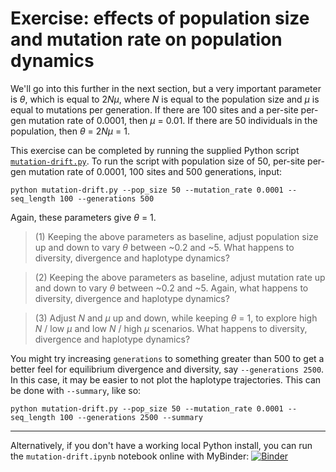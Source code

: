 # Exercise: effects of population size and mutation rate on population dynamics

We'll go into this further in the next section, but a very important parameter is *&theta;*, which is equal to 2<i>N&mu;</i>, where *N* is equal to the population size and *&mu;* is equal to mutations per generation. If there are 100 sites and a per-site per-gen mutation rate of 0.0001, then *&mu;* = 0.01. If there are 50 individuals in the population, then *&theta;* = 2<i>N&mu;</i> = 1.

This exercise can be completed by running the supplied Python script [`mutation-drift.py`](mutation-drift.py). To run the script with population size of 50, per-site per-gen mutation rate of 0.0001, 100 sites and 500 generations, input:

```
python mutation-drift.py --pop_size 50 --mutation_rate 0.0001 --seq_length 100 --generations 500
```

Again, these parameters give *&theta;* = 1.

> (1) Keeping the above parameters as baseline, adjust population size up and down to vary *&theta;* between ~0.2 and ~5. What happens to diversity, divergence and haplotype dynamics?

> (2) Keeping the above parameters as baseline, adjust mutation rate up and down to vary *&theta;* between ~0.2 and ~5. Again, what happens to diversity, divergence and haplotype dynamics?

> (3) Adjust *N* and *&mu;* up and down, while keeping *&theta;* = 1, to explore high *N* / low *&mu;* and low  *N* / high *&mu;* scenarios. What happens to diversity, divergence and haplotype dynamics?

You might try increasing `generations` to something greater than 500 to get a better feel for equilibrium divergence and diversity, say `--generations 2500`. In this case, it may be easier to not plot the haplotype trajectories. This can be done with `--summary`, like so:

```
python mutation-drift.py --pop_size 50 --mutation_rate 0.0001 --seq_length 100 --generations 2500 --summary
```

--------------------------------------------

Alternatively, if you don't have a working local Python install, you can run the `mutation-drift.ipynb` notebook online with MyBinder: [![Binder](https://mybinder.org/badge_logo.svg)](https://mybinder.org/v2/gh/trvrb/sismid/HEAD)
